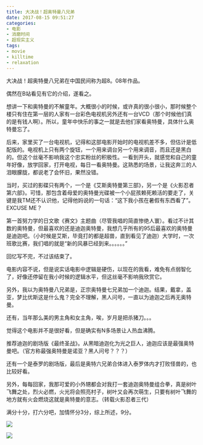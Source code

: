 ```yaml
---
title: 大决战！超奥特曼八兄弟
date: 2017-08-15 09:51:27
categories:
- 电影
- 消磨时间
- 超现实主义
tags:
- movie
- killtime
- relaxation
---
```

大决战！超奥特曼八兄弟在中国民间称为超8。08年作品。

偶然在B站看见有它的介绍，遂看之。

<!--more-->

想讲一下和奥特曼的不解童年。大概很小的时候，或许真的很小很小，那时候整个楼只有住在第一层的人家有一台彩色电视机另外还有一台VCD（那个时候他们真的是有钱人啊）。所以，童年中快乐的事之一就是去他们家看奥特曼，具体什么奥特曼忘了。

后来，家里买了一台电视机，记得和这部电影开始时的电视机差不多，但估计是低配版的。电视机上只有两个旋钮，一个用来调台另一个用来调音，而且还是黑白的。但这个丝毫不影响我这个忠实粉丝的积极性。一看到开头，就感觉和自己的童年好像，放学回家，打开电视，每日一看奥特曼。这熟悉的场景，让我这奔三的人泪眼朦胧，都说老了会怀旧，果然没错。

当时，买过的影碟只有两个，一个是《艾斯奥特曼第三部》，另一个是《火影忍者第六部》。可惜，那包含着母爱的奥特曼光碟被一个小屁孩赖死赖活的要走了，关键是我TM还不认识他，记得他妈说的一句话：“这下我小孩在暑假有东西看了”。EXCUSE ME？

第一首努力学的日文歌《赛文》主题曲（尽管我唱的简直惨绝人寰）。看过不计其数的奥特曼，但最喜欢的还是迪迦奥特曼，我想几乎所有的95后最喜欢的奥特曼是迪迦吧。（小时候是艾斯，毕竟打的都是超兽，直到看见了迪迦）大学时，一次班歌比赛，我们唱的就是“新的风暴已经到来。。。。。。”

回忆写不完，不过该结束了。

电影内容不说，但是说实话电影中逻辑是硬伤，以现在的我看，难免有点弱智化了，好像还停留在我小时候的逻辑水平，但这丝毫不影响我欣赏它。

另外，我以为奥特曼八兄弟是，正宗奥特曼七兄弟加一个迪迦。结果，戴拿，盖亚，梦比优斯这是什么鬼？完全不理解，黑人问号，一直以为迪迦之后再无奥特曼。

还有，当年那么美的男主角和女主角，唉，岁月是把杀猪刀。。。

觉得这个电影并不是很好看，但是确实有N多场景让人热血沸腾。

推荐迪迦的剧场版《最终圣战》。从黑暗迪迦化为光之巨人，迪迦应该是最强奥特曼吧。（官方称最强奥特曼是诺亚？黑人问号？？？）

还有一个是泰罗的剧场版，最后是奥特六兄弟合体进入泰罗体内才打败怪兽的，也比较好看。

另外，每每回家，我那可爱的小外甥都会对我打一套迪迦奥特曼组合拳，真是树叶飞舞之处，烈火必燃，火光将会照亮村子，树叶又会再次萌生，只要有树叶飞舞的地方就有火会燃烧这就是奥特曼的意志。（转载火影忍者三代）

满分十分，打六分吧，加情怀分3分，综上所述，9分。

![](/images/movie/1_0.jpg)

![](/images/movie/1_1.jpg)

